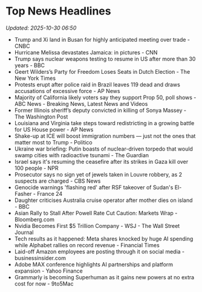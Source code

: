 # Top News Headlines

_Updated: 2025-10-30 06:50_

- Trump and Xi land in Busan for highly anticipated meeting over trade - CNBC
- Hurricane Melissa devastates Jamaica: in pictures - CNN
- Trump says nuclear weapons testing to resume in US after more than 30 years - BBC
- Geert Wilders’s Party for Freedom Loses Seats in Dutch Election - The New York Times
- Protests erupt after police raid in Brazil leaves 119 dead and draws accusations of excessive force - AP News
- Majority of California likely voters say they support Prop 50, poll shows - ABC News - Breaking News, Latest News and Videos
- Former Illinois sheriff’s deputy convicted in killing of Sonya Massey - The Washington Post
- Louisiana and Virginia take steps toward redistricting in a growing battle for US House power - AP News
- Shake-up at ICE will boost immigration numbers — just not the ones that matter most to Trump - Politico
- Ukraine war briefing: Putin boasts of nuclear-driven torpedo that would swamp cities with radioactive tsunami - The Guardian
- Israel says it's resuming the ceasefire after its strikes in Gaza kill over 100 people - NPR
- Prosecutor says no sign yet of jewels taken in Louvre robbery, as 2 suspects are charged - CBS News
- Genocide warnings 'flashing red' after RSF takeover of Sudan's El-Fasher - France 24
- Daughter criticises Australia cruise operator after mother dies on island - BBC
- Asian Rally to Stall After Powell Rate Cut Caution: Markets Wrap - Bloomberg.com
- Nvidia Becomes First $5 Trillion Company - WSJ - The Wall Street Journal
- Tech results as it happened: Meta shares knocked by huge AI spending while Alphabet rallies on record revenue - Financial Times
- Laid-off Amazon employees are posting through it on social media - businessinsider.com
- Adobe MAX conference highlights AI partnerships and platform expansion - Yahoo Finance
- Grammarly is becoming Superhuman as it gains new powers at no extra cost for now - 9to5Mac